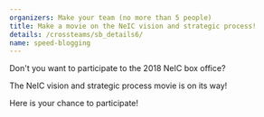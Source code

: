 ```yaml
---
organizers: Make your team (no more than 5 people)
title: Make a movie on the NeIC vision and strategic process!
details: /crossteams/sb_details6/
name: speed-blogging
---
```


Don't you want to participate to the 2018 NeIC box office? 

The NeIC vision and strategic process movie is on its way!

Here is your chance to participate! 

